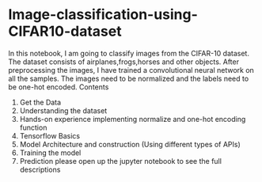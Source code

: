 # Image-classification-using-CIFAR10-dataset
In this notebook, I am going to classify images from the CIFAR-10 dataset. The dataset consists of airplanes,frogs,horses and other objects. After preprocessing the images, I have trained a convolutional neural network on all the samples. The images need to be normalized and the labels need to be one-hot encoded.
Contents
1. Get the Data
2. Understanding the dataset
3. Hands-on experience implementing normalize and one-hot encoding function
4. Tensorflow Basics
5. Model Architecture and construction (Using different types of APIs)
6. Training the model
7. Prediction
please open up the jupyter notebook to see the full descriptions

